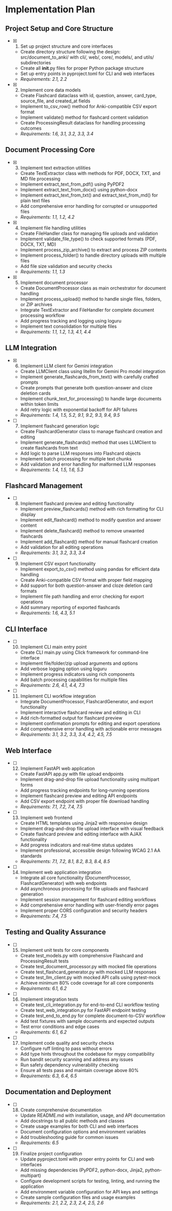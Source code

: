 # Implementation Plan

## Project Setup and Core Structure

- [x] 1. Set up project structure and core interfaces
  - Create directory structure following the design: src/document_to_anki/ with cli/, web/, core/, models/, and utils/ subdirectories
  - Create all __init__.py files for proper Python package structure
  - Set up entry points in pyproject.toml for CLI and web interfaces
  - _Requirements: 2.1, 2.2_

- [x] 2. Implement core data models
  - Create Flashcard dataclass with id, question, answer, card_type, source_file, and created_at fields
  - Implement to_csv_row() method for Anki-compatible CSV export format
  - Implement validate() method for flashcard content validation
  - Create ProcessingResult dataclass for handling processing outcomes
  - _Requirements: 1.6, 3.1, 3.2, 3.3, 3.4_

## Document Processing Core

- [x] 3. Implement text extraction utilities
  - Create TextExtractor class with methods for PDF, DOCX, TXT, and MD file processing
  - Implement extract_text_from_pdf() using PyPDF2
  - Implement extract_text_from_docx() using python-docx
  - Implement extract_text_from_txt() and extract_text_from_md() for plain text files
  - Add comprehensive error handling for corrupted or unsupported files
  - _Requirements: 1.1, 1.2, 4.2_

- [x] 4. Implement file handling utilities
  - Create FileHandler class for managing file uploads and validation
  - Implement validate_file_type() to check supported formats (PDF, DOCX, TXT, MD)
  - Implement process_zip_archive() to extract and process ZIP contents
  - Implement process_folder() to handle directory uploads with multiple files
  - Add file size validation and security checks
  - _Requirements: 1.1, 1.3_

- [x] 5. Implement document processor
  - Create DocumentProcessor class as main orchestrator for document handling
  - Implement process_upload() method to handle single files, folders, or ZIP archives
  - Integrate TextExtractor and FileHandler for complete document processing workflow
  - Add progress tracking and logging using loguru
  - Implement text consolidation for multiple files
  - _Requirements: 1.1, 1.2, 1.3, 4.1, 4.4_

## LLM Integration

- [x] 6. Implement LLM client for Gemini integration
  - Create LLMClient class using litellm for Gemini Pro model integration
  - Implement generate_flashcards_from_text() with carefully crafted prompts
  - Create prompts that generate both question-answer and cloze deletion cards
  - Implement chunk_text_for_processing() to handle large documents within token limits
  - Add retry logic with exponential backoff for API failures
  - _Requirements: 1.4, 1.5, 5.2, 9.1, 9.2, 9.3, 9.4, 9.5_

- [ ] 7. Implement flashcard generation logic
  - Create FlashcardGenerator class to manage flashcard creation and editing
  - Implement generate_flashcards() method that uses LLMClient to create flashcards from text
  - Add logic to parse LLM responses into Flashcard objects
  - Implement batch processing for multiple text chunks
  - Add validation and error handling for malformed LLM responses
  - _Requirements: 1.4, 1.5, 1.6, 5.3_

## Flashcard Management

- [ ] 8. Implement flashcard preview and editing functionality
  - Implement preview_flashcards() method with rich formatting for CLI display
  - Implement edit_flashcard() method to modify question and answer content
  - Implement delete_flashcard() method to remove unwanted flashcards
  - Implement add_flashcard() method for manual flashcard creation
  - Add validation for all editing operations
  - _Requirements: 3.1, 3.2, 3.3, 3.4_

- [ ] 9. Implement CSV export functionality
  - Implement export_to_csv() method using pandas for efficient data handling
  - Create Anki-compatible CSV format with proper field mapping
  - Add support for both question-answer and cloze deletion card formats
  - Implement file path handling and error checking for export operations
  - Add summary reporting of exported flashcards
  - _Requirements: 1.6, 4.3, 5.1_

## CLI Interface

- [ ] 10. Implement CLI main entry point
  - Create CLI main.py using Click framework for command-line interface
  - Implement file/folder/zip upload arguments and options
  - Add verbose logging option using loguru
  - Implement progress indicators using rich components
  - Add batch processing capabilities for multiple files
  - _Requirements: 2.6, 4.1, 4.4, 7.3_

- [ ] 11. Implement CLI workflow integration
  - Integrate DocumentProcessor, FlashcardGenerator, and export functionality
  - Implement interactive flashcard review and editing in CLI
  - Add rich-formatted output for flashcard preview
  - Implement confirmation prompts for editing and export operations
  - Add comprehensive error handling with actionable error messages
  - _Requirements: 3.1, 3.2, 3.3, 3.4, 4.2, 4.5, 7.5_

## Web Interface

- [ ] 12. Implement FastAPI web application
  - Create FastAPI app.py with file upload endpoints
  - Implement drag-and-drop file upload functionality using multipart forms
  - Add progress tracking endpoints for long-running operations
  - Implement flashcard preview and editing API endpoints
  - Add CSV export endpoint with proper file download handling
  - _Requirements: 7.1, 7.2, 7.4, 7.5_

- [ ] 13. Implement web frontend
  - Create HTML templates using Jinja2 with responsive design
  - Implement drag-and-drop file upload interface with visual feedback
  - Create flashcard preview and editing interface with AJAX functionality
  - Add progress indicators and real-time status updates
  - Implement professional, accessible design following WCAG 2.1 AA standards
  - _Requirements: 7.1, 7.2, 8.1, 8.2, 8.3, 8.4, 8.5_

- [ ] 14. Implement web application integration
  - Integrate all core functionality (DocumentProcessor, FlashcardGenerator) with web endpoints
  - Add asynchronous processing for file uploads and flashcard generation
  - Implement session management for flashcard editing workflows
  - Add comprehensive error handling with user-friendly error pages
  - Implement proper CORS configuration and security headers
  - _Requirements: 7.4, 7.5_

## Testing and Quality Assurance

- [ ] 15. Implement unit tests for core components
  - Create test_models.py with comprehensive Flashcard and ProcessingResult tests
  - Create test_document_processor.py with mocked file operations
  - Create test_flashcard_generator.py with mocked LLM responses
  - Create test_llm_client.py with mocked API calls using pytest-mock
  - Achieve minimum 80% code coverage for all core components
  - _Requirements: 6.1, 6.2_

- [ ] 16. Implement integration tests
  - Create test_cli_integration.py for end-to-end CLI workflow testing
  - Create test_web_integration.py for FastAPI endpoint testing
  - Create test_end_to_end.py for complete document-to-CSV workflow
  - Add test fixtures with sample documents and expected outputs
  - Test error conditions and edge cases
  - _Requirements: 6.1, 6.2_

- [ ] 17. Implement code quality and security checks
  - Configure ruff linting to pass without errors
  - Add type hints throughout the codebase for mypy compatibility
  - Run bandit security scanning and address any issues
  - Run safety dependency vulnerability checking
  - Ensure all tests pass and maintain coverage above 80%
  - _Requirements: 6.3, 6.4, 6.5_

## Documentation and Deployment

- [ ] 18. Create comprehensive documentation
  - Update README.md with installation, usage, and API documentation
  - Add docstrings to all public methods and classes
  - Create usage examples for both CLI and web interfaces
  - Document configuration options and environment variables
  - Add troubleshooting guide for common issues
  - _Requirements: 6.5_

- [ ] 19. Finalize project configuration
  - Update pyproject.toml with proper entry points for CLI and web interfaces
  - Add missing dependencies (PyPDF2, python-docx, Jinja2, python-multipart)
  - Configure development scripts for testing, linting, and running the application
  - Add environment variable configuration for API keys and settings
  - Create sample configuration files and usage examples
  - _Requirements: 2.1, 2.2, 2.3, 2.4, 2.5, 2.6_